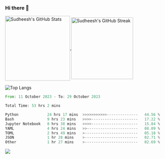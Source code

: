 ### Hi there 👋

<!--
**skethirajan/skethirajan** is a ✨ _special_ ✨ repository because its `README.md` (this file) appears on your GitHub profile.

Here are some ideas to get you started:

- 🔭 I’m currently working on ...
- 🌱 I’m currently learning ...
- 👯 I’m looking to collaborate on ...
- 🤔 I’m looking for help with ...
- 💬 Ask me about ...
- 📫 How to reach me: ...
- 😄 Pronouns: ...
- ⚡ Fun fact: ...
-->

<a href="https://github.com/anuraghazra/github-readme-stats">
  <img height=210 align="center" src="https://github-readme-stats.vercel.app/api?username=skethirajan&show_icons=true&theme=transparent&bg_color=00000000&hide_border=true&custom_title=Sudheesh's+GitHub+Stats" alt="Sudheesh's GitHub Stats" />
</a>
<a href="https://git.io/streak-stats">
  <img height=200 align="center" src="https://github-readme-streak-stats-jade.vercel.app?user=skethirajan&mode=weekly&theme=transparent&bg_color=00000000&hide_border=true&hide_title=true&card_width=300" alt="Sudheesh's GitHub Streak" />
</a>

![Top Langs](https://github-readme-stats.vercel.app/api/top-langs/?username=skethirajan&theme=transparent&bg_color=00000000&hide_border=true&hide_progress=true)

<!--START_SECTION:waka-->

```rust
From: 11 October 2023 - To: 29 October 2023

Total Time: 53 hrs 2 mins

Python             24 hrs 17 mins  >>>>>>>>>>>--------------   44.56 %
Bash               9 hrs 23 mins   >>>>---------------------   17.22 %
Jupyter Notebook   8 hrs 38 mins   >>>>---------------------   15.84 %
YAML               4 hrs 24 mins   >>-----------------------   08.09 %
TOML               2 hrs 49 mins   >------------------------   05.18 %
JSON               1 hr 28 mins    >------------------------   02.71 %
Other              1 hr 27 mins    >------------------------   02.69 %
```

<!--END_SECTION:waka-->

![](https://komarev.com/ghpvc/?username=skethirajan&label=PROFILE+VIEWS)
